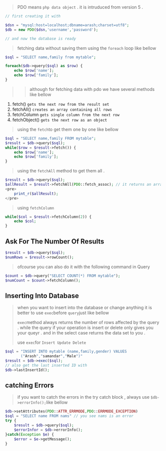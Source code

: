 > PDO means `php data object` . it is intruduced from version 5 .

```php
// first creating it with

$dsn = "mysql:host=localhost;dbname=arash;charset=utf8";
$db = new PDO($dsn,'username','password');

// and now the database is ready
```

> fetching data without saving them using the `foreach` loop like bellow

```php
$sql = "SELECT name,family from mytable";

foreach($db->query($sql) as $row) {
    echo $row['name'];
    echo $row['family'];
}
```



> > although for fetching data with pdo we have several methods like bellow

1. fetch() `gets the next row from the result set`
2. fetchAll() `creates an array containing all rows`
3. fetchColumn `gets single column from the next row`
4. fetchObject() `gets the next row as an object`

> using the `fetch`to get them one by one like bellow

```php
$sql = "SELECT name,family FROM mytable";
$result = $db->query($sql);
while($row = $result->fetch()) {
    echo $row['name'];
    echo $row['family'];
}
```

> using the `fetchAll` method to get them all .

```php
$result = $db->query($sql);
$allResult = $result->fetchAll(PDO::fetch_assoc); // it returns an array containing all the result , both in number and in assoc ( name ) , because we only want name i got it the PDO::fetch_assoc
<pre>
    print_r($allResult);
</pre>
```

> using `fetchColumn`

```php
while($col = $result->fetchColumn(2)) {
    echo $col;
}
```

## Ask For The Number Of Results

```php
$result = $db->query($sql);
$numRows = $result->rowCount();
```

> ofcourse you can also do it with the following command in Query

```php
$count = $db->query("SELECT COUNT(*) FROM mytable");
$numCount = $count->fetchColumn();
```

## Inserting Into Database

> when you want to insert into the database or change anything it is better to use `exec`before `query`just like bellow
>
> `exec`method always returns the number of rows affected by the query . while the query if your operation is insert or delete only gives you your queyr . and in the select case returns the data set to you .
>
> use `exec`for `Insert Update Delete` 

```php
$sql = "INSERT INTO mytable (name,family,gender) VALUES 
       ("Arash","samandar","Male")"
$result = $db->exec($sql);
// also get the last inserted ID with
$db->lastInsertId();
```

## catching Errors

> if you want to catch the errors in the try catch block , always use `$db->errorInfo();`like bellow

```php
$db->setAttributes(PDO::ATTR_ERRMODE,PDO::ERRMODE_EXCEPTION)
$sql = "SELECT name FROM nams" // you see nams is an error
try {
    $result = $db->query($sql);
    $errorInfor = $db->errorInfo();
}catch(Exception $e) {
    $error = $e->getMessage();
}
```

